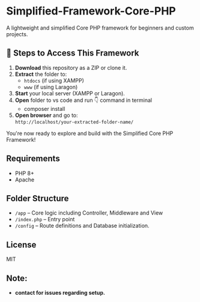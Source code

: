 # Simplified-Framework-Core-PHP

A lightweight and simplified Core PHP framework for beginners and custom projects.

## 🚀 Steps to Access This Framework

1. **Download** this repository as a ZIP or clone it.
2. **Extract** the folder to:
   - `htdocs` (if using XAMPP)
   - `www` (if using Laragon)
3. **Start** your local server (XAMPP or Laragon).
4. **Open** folder to vs code and run 👇 command in terminal
   - composer install
5. **Open browser** and go to:  
   `http://localhost/your-extracted-folder-name/`

You're now ready to explore and build with the Simplified Core PHP Framework!

## Requirements
- PHP 8+
- Apache

## Folder Structure
- `/app` – Core logic including Controller, Middleware and View
- `/index.php` – Entry point
- `/config` – Route definitions and Database initialization.

## License
MIT

## Note: 
- **contact for issues regarding setup.**
